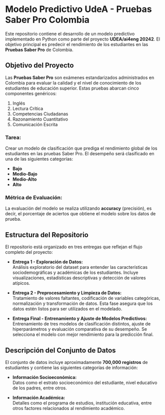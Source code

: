 # Modelo Predictivo UdeA - Pruebas Saber Pro Colombia

Este repositorio contiene el desarrollo de un modelo predictivo implementado en Python como parte del proyecto **UDEA/ai4eng 20242**. El objetivo principal es predecir el rendimiento de los estudiantes en las **Pruebas Saber Pro** de Colombia.

## Objetivo del Proyecto

Las **Pruebas Saber Pro** son exámenes estandarizados administrados en Colombia para evaluar la calidad y el nivel de conocimiento de los estudiantes de educación superior. Estas pruebas abarcan cinco componentes genéricos:

1. Inglés  
2. Lectura Crítica  
3. Competencias Ciudadanas  
4. Razonamiento Cuantitativo  
5. Comunicación Escrita  

### **Tarea:**  
Crear un modelo de clasificación que prediga el rendimiento global de los estudiantes en las pruebas Saber Pro. El desempeño será clasificado en una de las siguientes categorías:

- **Bajo**
- **Medio-Bajo**
- **Medio-Alto**
- **Alto**

### **Métrica de Evaluación:**  
La evaluación del modelo se realiza utilizando **accuracy** (precisión), es decir, el porcentaje de aciertos que obtiene el modelo sobre los datos de prueba.

## Estructura del Repositorio

El repositorio está organizado en tres entregas que reflejan el flujo completo del proyecto:

- **Entrega 1 - Exploración de Datos:**  
  Análisis exploratorio del dataset para entender las características sociodemográficas y académicas de los estudiantes. Incluye visualizaciones, estadísticas descriptivas y detección de valores atípicos.

- **Entrega 2 - Preprocesamiento y Limpieza de Datos:**  
  Tratamiento de valores faltantes, codificación de variables categóricas, normalización y transformación de datos. Esta fase asegura que los datos estén listos para ser utilizados en el modelado.

- **Entrega Final - Entrenamiento y Ajuste de Modelos Predictivos:**  
  Entrenamiento de tres modelos de clasificación distintos, ajuste de hiperparámetros y evaluación comparativa de su desempeño. Se selecciona el modelo con mejor rendimiento para la predicción final.

## Descripción del Conjunto de Datos

El conjunto de datos incluye aproximadamente **700,000 registros** de estudiantes y contiene las siguientes categorías de información:

- **Información Socioeconómica:**  
  Datos como el estrato socioeconómico del estudiante, nivel educativo de los padres, entre otros.

- **Información Académica:**  
  Detalles como el programa de estudios, institución educativa, entre otros factores relacionados al rendimiento académico.

